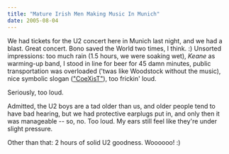 ```yaml
---
title: "Mature Irish Men Making Music In Munich"
date: 2005-08-04
---
```


We had tickets for the U2 concert here in Munich last night, and we had a blast. Great concert. Bono saved the World two times, I think. :) Unsorted impressions: too much rain (1.5 hours, we were soaking wet), _Keane_ as warming-up band, I stood in line for beer for 45 damn minutes, public transportation was overloaded ('twas like Woodstock without the music), nice symbolic slogan (["CoeXisT"][1]), too frickin' loud.

Seriously, too loud.

Admitted, the U2 boys are a tad older than us, and older people tend to have bad hearing, but we had protective earplugs put in, and only then it was manageable -- so, no. Too loud. My ears still feel like they're under slight pressure.

Other than that: 2 hours of solid U2 goodness. Woooooo! :)

[1]: http://www.atu2.com/view.html?/pix/vertigo/dublin3/sp08.jpg

